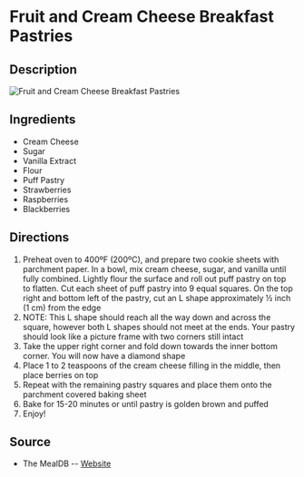 # Fruit and Cream Cheese Breakfast Pastries

## Description
![Fruit and Cream Cheese Breakfast Pastries](https://www.themealdb.com/images/media/meals/1543774956.jpg "Fruit and Cream Cheese Breakfast Pastries")

## Ingredients
- Cream Cheese
- Sugar
- Vanilla Extract
- Flour
- Puff Pastry
- Strawberries
- Raspberries
- Blackberries

## Directions
1. Preheat oven to 400ºF (200ºC), and prepare two cookie sheets with parchment paper. In a bowl, mix cream cheese, sugar, and vanilla until fully combined. Lightly flour the surface and roll out puff pastry on top to flatten. Cut each sheet of puff pastry into 9 equal squares. On the top right and bottom left of the pastry, cut an L shape approximately ½ inch (1 cm) from the edge
2. NOTE: This L shape should reach all the way down and across the square, however both L shapes should not meet at the ends. Your pastry should look like a picture frame with two corners still intact
3. Take the upper right corner and fold down towards the inner bottom corner. You will now have a diamond shape
4. Place 1 to 2 teaspoons of the cream cheese filling in the middle, then place berries on top
5. Repeat with the remaining pastry squares and place them onto the parchment covered baking sheet
6. Bake for 15-20 minutes or until pastry is golden brown and puffed
7. Enjoy!

## Source

- The MealDB -- [Website](https://themealdb.com)
